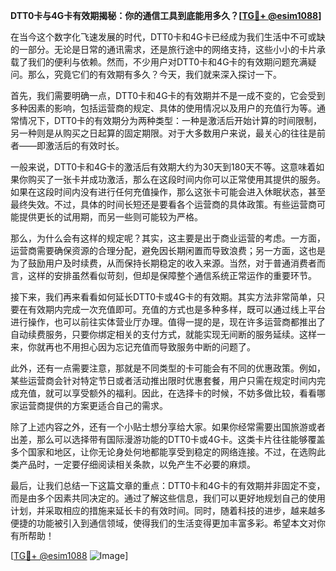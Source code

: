 **DTT0卡与4G卡有效期揭秘：你的通信工具到底能用多久？[[TG💪+ @esim1088](https://t.me/s/esim1088)]**

在当今这个数字化飞速发展的时代，DTT0卡和4G卡已经成为我们生活中不可或缺的一部分。无论是日常的通讯需求，还是旅行途中的网络支持，这些小小的卡片承载了我们的便利与依赖。然而，不少用户对DTT0卡和4G卡的有效期问题充满疑问。那么，究竟它们的有效期有多久？今天，我们就来深入探讨一下。

首先，我们需要明确一点，DTT0卡和4G卡的有效期并不是一成不变的，它会受到多种因素的影响，包括运营商的规定、具体的使用情况以及用户的充值行为等。通常情况下，DTT0卡的有效期分为两种类型：一种是激活后开始计算的时间限制，另一种则是从购买之日起算的固定期限。对于大多数用户来说，最关心的往往是前者——即激活后的有效时长。

一般来说，DTT0卡和4G卡的激活后有效期大约为30天到180天不等。这意味着如果你购买了一张卡并成功激活，那么在这段时间内你可以正常使用其提供的服务。如果在这段时间内没有进行任何充值操作，那么这张卡可能会进入休眠状态，甚至最终失效。不过，具体的时间长短还是要看各个运营商的具体政策。有些运营商可能提供更长的试用期，而另一些则可能较为严格。

那么，为什么会有这样的规定呢？其实，这主要是出于商业运营的考虑。一方面，运营商需要确保资源的合理分配，避免因长期闲置而导致浪费；另一方面，这也是为了鼓励用户及时续费，从而保持长期稳定的收入来源。当然，对于普通消费者而言，这样的安排虽然看似苛刻，但却是保障整个通信系统正常运作的重要环节。

接下来，我们再来看看如何延长DTT0卡或4G卡的有效期。其实方法非常简单，只要在有效期内完成一次充值即可。充值的方式也是多种多样，既可以通过线上平台进行操作，也可以前往实体营业厅办理。值得一提的是，现在许多运营商都推出了自动续费服务，只要你绑定相关的支付方式，就能实现无间断的服务延续。这样一来，你就再也不用担心因为忘记充值而导致服务中断的问题了。

此外，还有一点需要注意，那就是不同类型的卡可能会有不同的优惠政策。例如，某些运营商会针对特定节日或者活动推出限时优惠套餐，用户只需在规定时间内完成充值，就可以享受额外的福利。因此，在选择卡的时候，不妨多做比较，看看哪家运营商提供的方案更适合自己的需求。

除了上述内容之外，还有一个小贴士想分享给大家。如果你经常需要出国旅游或者出差，那么可以选择带有国际漫游功能的DTT0卡或4G卡。这类卡片往往能够覆盖多个国家和地区，让你无论身处何地都能享受到稳定的网络连接。不过，在选购此类产品时，一定要仔细阅读相关条款，以免产生不必要的麻烦。

最后，让我们总结一下这篇文章的重点：DTT0卡和4G卡的有效期并非固定不变，而是由多个因素共同决定的。通过了解这些信息，我们可以更好地规划自己的使用计划，并采取相应的措施来延长卡的有效时间。同时，随着科技的进步，越来越多便捷的功能被引入到通信领域，使得我们的生活变得更加丰富多彩。希望本文对你有所帮助！

[[TG💪+ @esim1088](https://t.me/s/esim1088) ![Image](https://i.postimg.cc/4NQfJmqS/Snipaste-2025-05-13-00-14-12.png)]